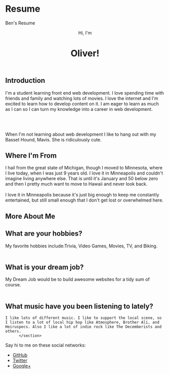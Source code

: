 # Resume
Ben's Resume

<!doctype html>
<html>
<head>
</head>
<body>
<header class="masthead">  
    <p class="masthead-intro">Hi, I'm</p>
    <h1 class="masthead-heading">Oliver!</h1> 
</header>
  <section class="Introdcution-section">
    <h1>Introduction<br></h1>
  <p>I'm a student learning front end web development. I love spending time with friends and family and watching lots of movies. I love the internet and I'm excited to learn how to develop content on it. I am eager to learn as much as I can so I can turn my knowledge into a career in web development.</p>
    <br>
    <br>
    <p>When I'm not learning about web development I like to hang out with my Basset Hound, Mavis. She is ridiculously cute.</p> 
</section> 
  <section class="location-section">
  <h1> Where I'm From </h1>
  <p>I hail from the great state of Michigan, though I moved to Minnesota, where I live today, when I was just 9 years old. I love it in Minneapolis and couldn't imagine living anywhere else. That is until it's January and 50 below zero and then I pretty much want to move to Hawaii and never look back.
  <br>
  <br>
  I love it in Minneapolis because it's just big enough to keep me constantly entertained, but still small enough that I don't get lost or overwhelmed here.</p>
</section>
      <section class="questions-section">
      <h1> More About Me </h1>
    <h2>What are your hobbies?</h2>
    My favorite hobbies include:Trivia, Video Games, Movies, TV, and Biking.
    <br>
    <br>
    <h2> What is your dream job?</h2>
    My Dream Job would be to build awesome websites for a tidy sum of course.
    <br> 
    <br>
    <h2> What music have you been listening to lately?</h2>
    
    I like lots of different music. I like to support the local scene, so I listen to a lot of local hip hop like Atmosphere, Brother Ali, and Heiruspecs. Also I like a lot of indie rock like The Decemberists and others.
          </section>
  <footer class="content-footer">
    <p>Say hi to me on these social networks:</p>
    <ul class="social">
        <li><a href="https://www.Github.com">GitHub</a></li>
        <li><a href="https://www.twitter.com">Twitter</a></li>
        <li><a href="https://accounts.google.com/ServiceLogin?service=oz&passive=1209600&continue=https://plus.google.com/?gpsrc%3Dgplp0">Google+</a></li>
    </ul>
</footer>
</body>
</html>
